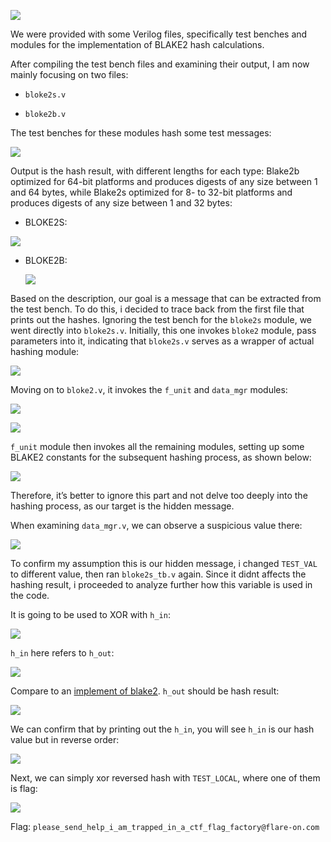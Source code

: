 ![](./Asset/1.png)

We were provided with some Verilog files, specifically test benches and modules for the implementation of BLAKE2 hash calculations.

After compiling the test bench files and examining their output, I am now mainly focusing on two files:

- `bloke2s.v`

- `bloke2b.v`

The test benches for these modules hash some test messages:

  ![](./Asset/2.png)
    
Output is the hash result, with different lengths for each type: Blake2b optimized for 64-bit platforms and produces digests of any size between 1 and 64 bytes, while Blake2s optimized for 8- to 32-bit platforms and produces digests of any size between 1 and 32 bytes:

-   BLOKE2S:
 
  ![](./Asset/3.png)

- BLOKE2B:
 
  ![](./Asset/4.png)

Based on the description, our goal is a message that can be extracted from the test bench. To do this, i decided to trace back from the first file that prints out the hashes. Ignoring the test bench for the `bloke2s` module, we went directly into `bloke2s.v`. Initially, this one invokes `bloke2` module, pass parameters into it, indicating that `bloke2s.v` serves as a wrapper of actual hashing module:

  ![](./Asset/5.png)

Moving on to `bloke2.v`, it invokes the `f_unit` and `data_mgr` modules:

  ![](./Asset/6.png)

  ![](./Asset/7.png)

`f_unit` module then invokes all the remaining modules, setting up some BLAKE2 constants for the subsequent hashing process, as shown below:

  ![](./Asset/8.png)

Therefore, it’s better to ignore this part and not delve too deeply into the hashing process, as our target is the hidden message.

When examining `data_mgr.v`, we can observe a suspicious value there:

  ![](./Asset/9.png)

To confirm my assumption this is our hidden message, i changed `TEST_VAL` to different value, then ran `bloke2s_tb.v` again. Since it didnt affects the hashing result, i proceeded to analyze further how this variable is used in the code.

It is going to be used to XOR with `h_in`:

  ![](./Asset/10.png)

`h_in` here refers to `h_out`:

  ![](./Asset/11.png)

Compare to an [implement of blake2](https://github.com/buggywhip/blake2_py/blob/master/blake2.py). `h_out` should be hash result:

  ![](./Asset/12.png)

We can confirm that by printing out the `h_in`, you will see `h_in` is our hash value but in reverse order:

  ![](./Asset/13.png)

Next, we can simply xor reversed hash with `TEST_LOCAL`, where one of them is flag:

  ![](./Asset/14.png)

Flag: `please_send_help_i_am_trapped_in_a_ctf_flag_factory@flare-on.com`
